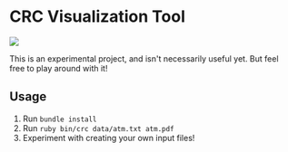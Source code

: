 # CRC Visualization Tool

![](http://i.imgur.com/za4KD3e.png)

This is an experimental project, and isn't necessarily useful yet.
But feel free to play around with it!

## Usage

1. Run `bundle install`
2. Run `ruby bin/crc data/atm.txt atm.pdf`
3. Experiment with creating your own input files!
